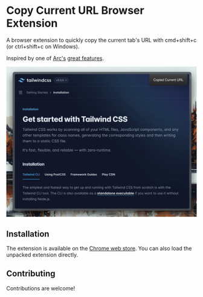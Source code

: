 # Copy Current URL Browser Extension

A browser extension to quickly copy the current tab's URL with cmd+shift+c (or ctrl+shift+c on Windows).

Inspired by one of [Arc's](https://arc.net/) [great features](https://x.com/joshm/status/1712163012851753375?s=20).

![Demo of the screenshot copying the Tailwind CSS docs. In the top right corner is a toast with the text 'Copied Current URL'](./images/demo.png)

## Installation

The extension is available on the [Chrome web store](https://chromewebstore.google.com/detail/kjfaieigmkklodbpcnadhkmbfjapgljd/preview?hl=en&pli=1). You can also load the unpacked extension directly.

## Contributing

Contributions are welcome!
